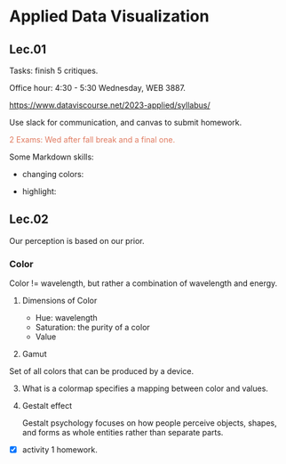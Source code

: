 # Applied Data Visualization

## Lec.01

Tasks: finish 5 critiques.

Office hour: 4:30 - 5:30 Wednesday, WEB 3887.

https://www.dataviscourse.net/2023-applied/syllabus/

Use slack for communication, and canvas to submit homework.

<font color =#e07a5f>2 Exams: Wed after fall break and a final one. </font>

Some Markdown skills:

+ changing colors: <font color></font>

+ highlight: <mark></mark>




## Lec.02

Our perception is based on our prior.

### Color

Color != wavelength, but rather a combination of wavelength and energy.

1. Dimensions of  Color
   + Hue: wavelength
   + Saturation: the purity of a color
   + Value

2. Gamut

  Set of all colors that can be produced by a device. 

3. What is a colormap
  specifies a mapping between color and values.

4. Gestalt effect

   Gestalt psychology focuses on how people perceive objects, shapes, and forms as whole entities rather than separate parts.

- [x] activity 1 homework.



